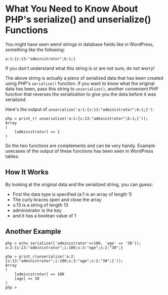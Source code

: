 # What You Need to Know About PHP's serialize() and unserialize() Functions

You might have seen weird strings in database fields like in WordPress, something like the following:

```
a:1:{s:13:"administrator";b:1;}
```

If you don't understand what this string is or are not sure, do not worry! 

The above string is actually a piece of serialized data that has been created using PHP's `serialize()` function. If you want to know what the original data has been, pass this string to `unserialize()`, another convenient PHP function that reverses the serialization to give you the data before it was serialized. 

Here's the output of `unserialize('a:1:{s:13:"administrator";b:1;}')`: 

```
php > print_r( unserialize('a:1:{s:13:"administrator";b:1;}'));
Array
(
    [administrator] => 1
)

```

So the two functions are complements and can be very handy. Example usecases of the output of these functions has been seen in WordPress tables. 

## How It Works
By looking at the original data and the serialized string, you can guess:  
- First the data type is specified (a:1 is an array of length 1)
- The curly braces open and close the array
- s:13 is a string of length 13
- administrator is the key
- and it has a boolean value of 1

## Another Example 

```
php > echo serialize(['administrator'=>100, 'age' => '30']);
a:2:{s:13:"administrator";i:100;s:3:"age";s:2:"30";}

php > print_r(unserialize('a:2:{s:13:"administrator";i:100;s:3:"age";s:2:"30";}'));
Array
(
    [administrator] => 100
    [age] => 30
)
php > 

```

